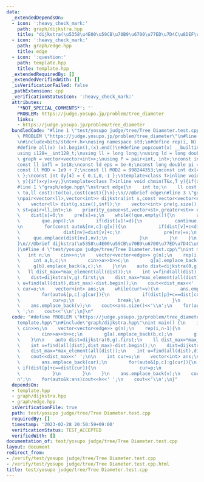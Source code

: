 ```yaml
---
data:
  _extendedDependsOn:
  - icon: ':heavy_check_mark:'
    path: graph/dijkstra.hpp
    title: "dijkstra(\u5358\u4E00\u59CB\u70B9\u6700\u77ED\u7D4C\u8DEF\u554F\u984C)"
  - icon: ':heavy_check_mark:'
    path: graph/edge.hpp
    title: edge
  - icon: ':question:'
    path: template.hpp
    title: template.hpp
  _extendedRequiredBy: []
  _extendedVerifiedWith: []
  _isVerificationFailed: false
  _pathExtension: cpp
  _verificationStatusIcon: ':heavy_check_mark:'
  attributes:
    '*NOT_SPECIAL_COMMENTS*': ''
    PROBLEM: https://judge.yosupo.jp/problem/tree_diameter
    links:
    - https://judge.yosupo.jp/problem/tree_diameter
  bundledCode: "#line 1 \"test/yosupo judge/tree/Tree Diameter.test.cpp\"\n#define\
    \ PROBLEM \"https://judge.yosupo.jp/problem/tree_diameter\"\n#line 2 \"template.hpp\"\
    \n#include<bits/stdc++.h>\nusing namespace std;\n#define rep(i, N)  for(int i=0;i<(N);i++)\n\
    #define all(x) (x).begin(),(x).end()\n#define popcount(x) __builtin_popcount(x)\n\
    using i128=__int128_t;\nusing ll = long long;\nusing ld = long double;\nusing\
    \ graph = vector<vector<int>>;\nusing P = pair<int, int>;\nconst int inf = 1e9;\n\
    const ll infl = 1e18;\nconst ld eps = 1e-6;\nconst long double pi = acos(-1);\n\
    const ll MOD = 1e9 + 7;\nconst ll MOD2 = 998244353;\nconst int dx[4] = { 1,0,-1,0\
    \ };\nconst int dy[4] = { 0,1,0,-1 };\ntemplate<class T>inline void chmax(T&x,T\
    \ y){if(x<y)x=y;}\ntemplate<class T>inline void chmin(T&x,T y){if(x>y)x=y;}\n\
    #line 1 \"graph/edge.hpp\"\nstruct edge{\n    int to;\n    ll cost;\n    edge(int\
    \ to,ll cost):to(to),cost(cost){}\n};\n///@brief edge\n#line 3 \"graph/dijkstra.hpp\"\
    \npair<vector<ll>,vector<int>> dijkstra(int s,const vector<vector<edge>>&g){\n\
    \    vector<ll> dist(g.size(),infl);\n    vector<int> pre(g.size(),-1);\n    using\
    \ st=pair<ll,int>;\n    priority_queue<st,vector<st>,greater<st>> que;\n    que.emplace(0,s);\n\
    \    dist[s]=0;\n    pre[s]=s;\n    while(!que.empty()){\n        auto[d,v]=que.top();\n\
    \        que.pop();\n        if(dist[v]!=d){\n            continue;\n        }\n\
    \n        for(const auto&[nv,c]:g[v]){\n            if(dist[v]+c<dist[nv]){\n\
    \                dist[nv]=dist[v]+c;\n                pre[nv]=v;\n           \
    \     que.emplace(dist[nv],nv);\n            }\n        }\n    }\n    return make_pair(dist,pre);\n\
    }\n///@brief dijkstra(\u5358\u4E00\u59CB\u70B9\u6700\u77ED\u7D4C\u8DEF\u554F\u984C\
    )\n#line 4 \"test/yosupo judge/tree/Tree Diameter.test.cpp\"\nint main() {\n \
    \   int n;\n    cin>>n;\n    vector<vector<edge>> g(n);\n    rep(i,n-1){\n   \
    \     int a,b,c;\n        cin>>a>>b>>c;\n        g[a].emplace_back(b,c);\n   \
    \     g[b].emplace_back(a,c);\n    }\n\n    auto dist=dijkstra(0,g).first;\n \
    \   ll dist_max=*max_element(all(dist));\n    int v=find(all(dist),dist_max)-dist.begin();\n\
    \    dist=dijkstra(v,g).first;\n    dist_max=*max_element(all(dist));\n    int\
    \ u=find(all(dist),dist_max)-dist.begin();\n    cout<<dist_max<<' ';\n\n    int\
    \ cur=u;\n    vector<int> ans;\n    while(cur!=v){\n        ans.emplace_back(cur);\n\
    \        for(auto&[p,c]:g[cur]){\n            if(dist[p]+c==dist[cur]){\n    \
    \            cur=p;\n                break;\n            }\n        }\n    }\n\
    \    ans.emplace_back(v);\n    cout<<ans.size()<<'\\n';\n    for(auto&k:ans)cout<<k<<'\
    \ ';\n    cout<<'\\n';\n}\n"
  code: "#define PROBLEM \"https://judge.yosupo.jp/problem/tree_diameter\"\n#include\"\
    template.hpp\"\n#include\"graph/dijkstra.hpp\"\nint main() {\n    int n;\n   \
    \ cin>>n;\n    vector<vector<edge>> g(n);\n    rep(i,n-1){\n        int a,b,c;\n\
    \        cin>>a>>b>>c;\n        g[a].emplace_back(b,c);\n        g[b].emplace_back(a,c);\n\
    \    }\n\n    auto dist=dijkstra(0,g).first;\n    ll dist_max=*max_element(all(dist));\n\
    \    int v=find(all(dist),dist_max)-dist.begin();\n    dist=dijkstra(v,g).first;\n\
    \    dist_max=*max_element(all(dist));\n    int u=find(all(dist),dist_max)-dist.begin();\n\
    \    cout<<dist_max<<' ';\n\n    int cur=u;\n    vector<int> ans;\n    while(cur!=v){\n\
    \        ans.emplace_back(cur);\n        for(auto&[p,c]:g[cur]){\n           \
    \ if(dist[p]+c==dist[cur]){\n                cur=p;\n                break;\n\
    \            }\n        }\n    }\n    ans.emplace_back(v);\n    cout<<ans.size()<<'\\\
    n';\n    for(auto&k:ans)cout<<k<<' ';\n    cout<<'\\n';\n}"
  dependsOn:
  - template.hpp
  - graph/dijkstra.hpp
  - graph/edge.hpp
  isVerificationFile: true
  path: test/yosupo judge/tree/Tree Diameter.test.cpp
  requiredBy: []
  timestamp: '2023-02-28 20:50:59+09:00'
  verificationStatus: TEST_ACCEPTED
  verifiedWith: []
documentation_of: test/yosupo judge/tree/Tree Diameter.test.cpp
layout: document
redirect_from:
- /verify/test/yosupo judge/tree/Tree Diameter.test.cpp
- /verify/test/yosupo judge/tree/Tree Diameter.test.cpp.html
title: test/yosupo judge/tree/Tree Diameter.test.cpp
---
```


